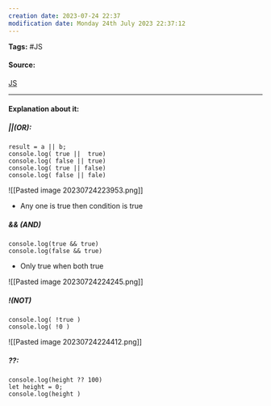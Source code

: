```yaml
---
creation date: 2023-07-24 22:37
modification date: Monday 24th July 2023 22:37:12
---
```


**Tags:** #JS 

#### Source:
[JS](https://javascript.info/logical-operators)

--------------------------------------

#### Explanation about it:

##### ||(OR):

```
result = a || b;
console.log( true ||  true)
console.log( false || true)
console.log( true || false)
console.log( false || fale)
```

![[Pasted image 20230724223953.png]]

* Any one is true then condition is true

##### && (AND)

```
console.log(true && true)
console.log(false && true)
```

* Only true when both true

![[Pasted image 20230724224245.png]]

##### !(NOT)

```
console.log( !true )
console.log( !0 )
```

![[Pasted image 20230724224412.png]]


##### ??:

```
console.log(height ?? 100) 
let height = 0;
console.log(height )
```